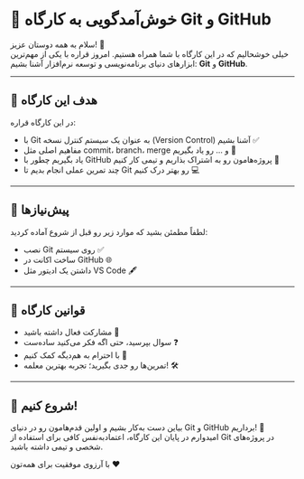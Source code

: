 # 👋 خوش‌آمدگویی به کارگاه Git و GitHub

سلام به همه دوستان عزیز! 🌟  
خیلی خوشحالیم که در این کارگاه با شما همراه هستیم. امروز قراره با یکی از مهم‌ترین ابزارهای دنیای برنامه‌نویسی و توسعه نرم‌افزار آشنا بشیم: **Git** و **GitHub**.

---

## 🎯 هدف این کارگاه

در این کارگاه قراره:

- با Git به عنوان یک سیستم کنترل نسخه (Version Control) آشنا بشیم ✅  
- مفاهیم اصلی مثل commit، branch، merge و ... رو یاد بگیریم 🌿  
- یاد بگیریم چطور با GitHub پروژه‌هامون رو به اشتراک بذاریم و تیمی کار کنیم 🤝  
- چند تمرین عملی انجام بدیم تا Git رو بهتر درک کنیم 💻

---

## 🧰 پیش‌نیازها

لطفاً مطمئن بشید که موارد زیر رو قبل از شروع آماده کردید:

- نصب Git روی سیستم ✅  
- ساخت اکانت در GitHub 🌐  
- داشتن یک ادیتور مثل VS Code 🖋️

---

## 📌 قوانین کارگاه

- مشارکت فعال داشته باشید 💬  
- سوال بپرسید، حتی اگه فکر می‌کنید ساده‌ست ❓  
- با احترام به هم‌دیگه کمک کنیم 👥  
- تمرین‌ها رو جدی بگیرید؛ تجربه بهترین معلمه! 🛠️

---

## 💬 شروع کنیم!

بیاین دست به‌کار بشیم و اولین قدم‌هامون رو در دنیای Git و GitHub برداریم! 🚀  
امیدوارم در پایان این کارگاه، اعتمادبه‌نفس کافی برای استفاده از Git در پروژه‌های شخصی و تیمی داشته باشید.

با آرزوی موفقیت برای همه‌تون ❤️
